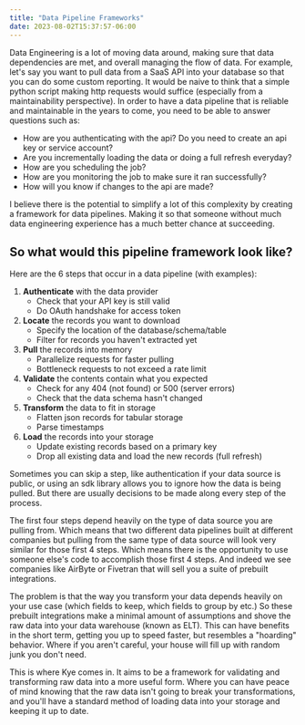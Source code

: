 ```yaml
---
title: "Data Pipeline Frameworks"
date: 2023-08-02T15:37:57-06:00
---
```


Data Engineering is a lot of moving data around, making sure that data dependencies are met, and overall managing the flow of data. For example, let's say you want to pull data from a SaaS API into your database so that you can do some custom reporting. It would be naive to think that a simple python script making http requests would suffice (especially from a maintainability perspective). In order to have a data pipeline that is reliable and maintainable in the years to come, you need to be able to answer questions such as:
- How are you authenticating with the api? Do you need to create an api key or service account?
- Are you incrementally loading the data or doing a full refresh everyday?
- How are you scheduling the job?
- How are you monitoring the job to make sure it ran successfully?
- How will you know if changes to the api are made?

I believe there is the potential to simplify a lot of this complexity by creating a framework for data pipelines. Making it so that someone without much data engineering experience has a much better chance at succeeding.

## So what would this pipeline framework look like?

Here are the 6 steps that occur in a data pipeline (with examples):
1. **Authenticate** with the data provider
    - Check that your API key is still valid
    - Do OAuth handshake for access token
2. **Locate** the records you want to download
    - Specify the location of the database/schema/table
    - Filter for records you haven't extracted yet
3. **Pull** the records into memory
    - Parallelize requests for faster pulling
    - Bottleneck requests to not exceed a rate limit
4. **Validate** the contents contain what you expected
    - Check for any 404 (not found) or 500 (server errors)
    - Check that the data schema hasn't changed
5. **Transform** the data to fit in storage
    - Flatten json records for tabular storage
    - Parse timestamps
6. **Load** the records into your storage
    - Update existing records based on a primary key
    - Drop all existing data and load the new records (full refresh)

Sometimes you can skip a step, like authentication if your data source is public, or using an sdk library allows you to ignore how the data is being pulled. But there are usually decisions to be made along every step of the process.

The first four steps depend heavily on the type of data source you are pulling from. Which means that two different data pipelines built at different companies but pulling from the same type of data source will look very similar for those first 4 steps. Which means there is the opportunity to use someone else's code to accomplish those first 4 steps. And indeed we see companies like AirByte or Fivetran that will sell you a suite of prebuilt integrations.

The problem is that the way you transform your data depends heavily on your use case (which fields to keep, which fields to group by etc.) So these prebuilt integrations make a minimal amount of assumptions and shove the raw data into your data warehouse (known as ELT). This can have benefits in the short term, getting you up to speed faster, but resembles a "hoarding" behavior. Where if you aren't careful, your house will fill up with random junk you don't need.

This is where Kye comes in. It aims to be a framework for validating and transforming raw data into a more useful form. Where you can have peace of mind knowing that the raw data isn't going to break your transformations, and you'll have a standard method of loading data into your storage and keeping it up to date.
